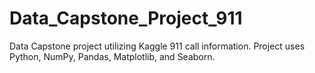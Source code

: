 # Data_Capstone_Project_911
Data Capstone project utilizing Kaggle 911 call information. Project uses Python, NumPy, Pandas, Matplotlib, and Seaborn.
